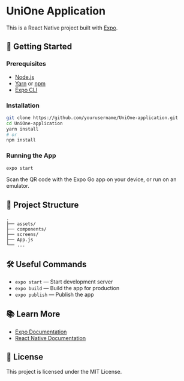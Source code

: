 # UniOne Application

This is a React Native project built with [Expo](https://expo.dev/).

## 🚀 Getting Started

### Prerequisites

- [Node.js](https://nodejs.org/)
- [Yarn](https://yarnpkg.com/) or [npm](https://npmjs.com/)
- [Expo CLI](https://docs.expo.dev/get-started/installation/)

### Installation

```bash
git clone https://github.com/yourusername/UniOne-application.git
cd UniOne-application
yarn install
# or
npm install
```

### Running the App

```bash
expo start
```

Scan the QR code with the Expo Go app on your device, or run on an emulator.

## 📁 Project Structure

```
.
├── assets/
├── components/
├── screens/
├── App.js
└── ...
```

## 🛠️ Useful Commands

- `expo start` — Start development server
- `expo build` — Build the app for production
- `expo publish` — Publish the app

## 📚 Learn More

- [Expo Documentation](https://docs.expo.dev/)
- [React Native Documentation](https://reactnative.dev/)

## 📝 License

This project is licensed under the MIT License.